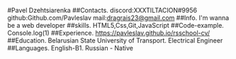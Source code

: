 #Pavel Dzehtsiarenka
##Contacts. discord:XXXTILTACION#9956
github:Github.com/Pavleslav
mail:dragrais23@gmail.com
##Info. I'm wanna be a web developer
##skills. HTML5,Css,Git,JavaScript
##Code-example. Console.log(1)
##Experience. https://pavleslav.github.io/rsschool-cv/
##Education. Belarusian State University of Transport. Electrical Engineer
##Languages. English-B1. Russian - Native